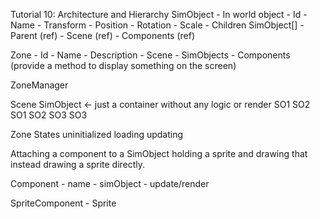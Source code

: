 Tutorial 10: Architecture and Hierarchy
SimObject - In world object
    - Id
    - Name
    - Transform
        - Position
        - Rotation
        - Scale
    - Children SimObject[]
    - Parent (ref)
    - Scene (ref)
    - Components (ref)
    
Zone
    - Id
    - Name
    - Description
    - Scene
        - SimObjects
    - Components (provide a method to display something on the screen)

ZoneManager

Scene
    SimObject <- just a container without any logic or render
        SO1
        SO2
            SO1
            SO2
            SO3
        SO3
        
Zone States
    uninitialized
    loading
    updating

Attaching a component to a SimObject holding a sprite and drawing that instead drawing a sprite directly.

Component
    - name
    - simObject
    - update/render
    
SpriteComponent
    - Sprite
